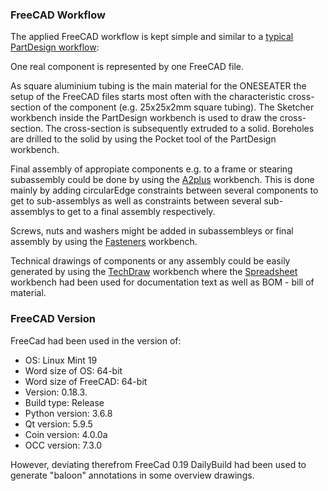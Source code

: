 ### FreeCAD Workflow

The applied FreeCAD workflow is kept simple and similar to a [typical PartDesign workflow](https://www.freecadweb.org/wiki/Getting_started#Working_with_the_PartDesign_and_Sketcher_workbenches):

One real component is represented by one FreeCAD file.

As square aluminium tubing is the main material for the ONESEATER the setup of the FreeCAD files starts most often with the characteristic cross-section of the component (e.g. 25x25x2mm square tubing). The Sketcher workbench inside the PartDesign workbench is used to draw the cross-section. The cross-section is subsequently extruded to a solid. Boreholes are drilled to the solid by using the Pocket tool of the PartDesign workbench.

Final assembly of appropiate components e.g. to a frame or stearing subassembly could be done by using the [A2plus](https://www.freecadweb.org/wiki/A2plus_Workbench) workbench. This is done mainly by adding circularEdge constraints between several components to get to sub-assemblys as well as constraints between several sub-assemblys to get to a final assembly respectively.

Screws, nuts and washers might be added in subassembleys or final assembly by using the [Fasteners](https://www.freecadweb.org/wiki/Fasteners_Workbench) workbench.

Technical drawings of components or any assembly could be easily generated by using the [TechDraw](https://www.freecadweb.org/wiki/TechDraw_Module) workbench where the [Spreadsheet](link) workbench had been used for documentation text as well as BOM - bill of material. 


### FreeCAD Version
FreeCad had been used in the version of:
   - OS: Linux Mint 19
   - Word size of OS: 64-bit
   - Word size of FreeCAD: 64-bit
   - Version: 0.18.3.
   - Build type: Release
   - Python version: 3.6.8
   - Qt version: 5.9.5
   - Coin version: 4.0.0a
   - OCC version: 7.3.0

However, deviating therefrom FreeCad 0.19 DailyBuild had been used to generate "baloon" annotations in some overview drawings.
